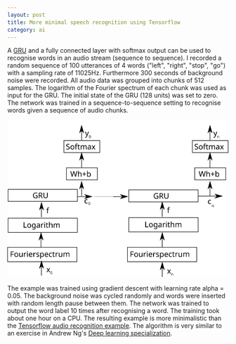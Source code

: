 ```yaml
---
layout: post
title: More minimal speech recognition using Tensorflow
category: ai
---
```


A [GRU][1] and a fully connected layer with softmax output can be used to recognise words in an audio stream (sequence to sequence).
I recorded a random sequence of 100 utterances of 4 words ("left", "right", "stop", "go") with a sampling rate of 11025Hz.
Furthermore 300 seconds of background noise were recorded.
All audio data was grouped into chunks of 512 samples.
The logarithm of the Fourier spectrum of each chunk was used as input for the GRU.
The initial state of the GRU (128 units) was set to zero.
The network was trained in a sequence-to-sequence setting to recognise words given a sequence of audio chunks.

![Speech recognition](/pics/speech2.svg)

The example was trained using gradient descent with learning rate alpha = 0.05.
The background noise was cycled randomly and words were inserted with random length pause between them.
The network was trained to output the word label 10 times after recognising a word.
The training took about one hour on a CPU.
The resulting example is more minimalistic than the [Tensorflow audio recognition example][2].
The algorithm is very similar to an exercise in Andrew Ng's [Deep learning specialization][3].

[1]: https://en.wikipedia.org/wiki/Gated_recurrent_unit
[2]: https://www.tensorflow.org/tutorials/sequences/audio_recognition
[3]: https://www.deeplearning.ai/
